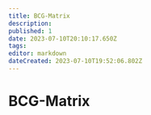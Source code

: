 ```yaml
---
title: BCG-Matrix
description: 
published: 1
date: 2023-07-10T20:10:17.650Z
tags: 
editor: markdown
dateCreated: 2023-07-10T19:52:06.802Z
---
```


# BCG-Matrix


